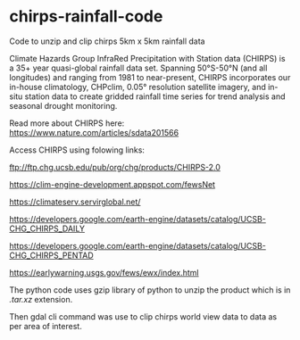 # chirps-rainfall-code
Code to unzip and clip chirps 5km x 5km rainfall data

Climate Hazards Group InfraRed Precipitation with Station data (CHIRPS) is a 35+ year quasi-global rainfall data set. Spanning 50°S-50°N (and all longitudes) and ranging from 1981 to near-present, CHIRPS incorporates our in-house climatology, CHPclim, 0.05° resolution satellite imagery, and in-situ station data to create gridded rainfall time series for trend analysis and seasonal drought monitoring. 

Read more about CHIRPS here: https://www.nature.com/articles/sdata201566
 
Access CHIRPS using folowing links:

ftp://ftp.chg.ucsb.edu/pub/org/chg/products/CHIRPS-2.0

https://clim-engine-development.appspot.com/fewsNet

https://climateserv.servirglobal.net/

https://developers.google.com/earth-engine/datasets/catalog/UCSB-CHG_CHIRPS_DAILY

https://developers.google.com/earth-engine/datasets/catalog/UCSB-CHG_CHIRPS_PENTAD

https://earlywarning.usgs.gov/fews/ewx/index.html

The python code uses gzip library of python to unzip the product which is in *.tar.xz* extension.

Then gdal cli command was use to clip chirps world view data to data as per area of interest.
